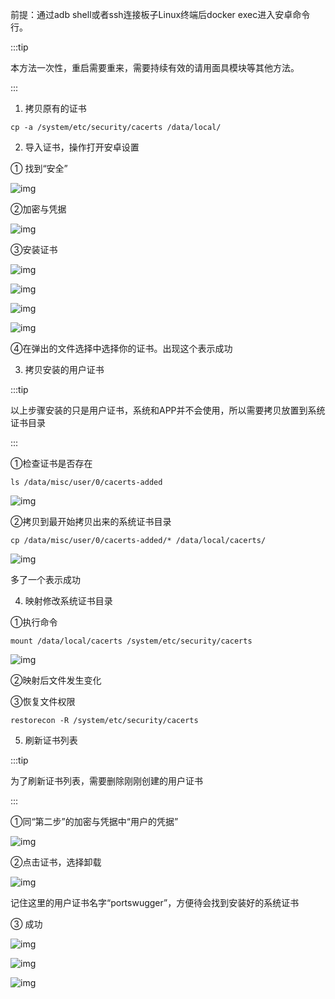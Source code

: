 前提：通过adb shell或者ssh连接板子Linux终端后docker exec进入安卓命令行。

:::tip

本方法一次性，重启需要重来，需要持续有效的请用面具模块等其他方法。

:::

1. 拷贝原有的证书

```
cp -a /system/etc/security/cacerts /data/local/
```

2. 导入证书，操作打开安卓设置

① 找到“安全”

![img](/img/zskp/1.png)

②加密与凭据

![img](/img/zskp/2.png)

③安装证书

![img](/img/zskp/3.png)

![img](/img/zskp/4.png)

![img](/img/zskp/5.png)

![img](/img/zskp/6.png)

④在弹出的文件选择中选择你的证书。出现这个表示成功

3. 拷贝安装的用户证书

:::tip

以上步骤安装的只是用户证书，系统和APP并不会使用，所以需要拷贝放置到系统证书目录

:::

①检查证书是否存在

```
ls /data/misc/user/0/cacerts-added
```

![img](/img/zskp/7.png)

②拷贝到最开始拷贝出来的系统证书目录

```
cp /data/misc/user/0/cacerts-added/* /data/local/cacerts/
```

![img](/img/zskp/8.png)

多了一个表示成功

4. 映射修改系统证书目录

​①执行命令

```
mount /data/local/cacerts /system/etc/security/cacerts
```

![img](/img/zskp/9.png)

②映射后文件发生变化

③恢复文件权限

```
restorecon -R /system/etc/security/cacerts
```

5. 刷新证书列表

:::tip

为了刷新证书列表，需要删除刚刚创建的用户证书

:::

①同“第二步”的加密与凭据中“用户的凭据”

![img](/img/zskp/10.png)

②点击证书，选择卸载

![img](/img/zskp/11.png)

记住这里的用户证书名字“portswugger”，方便待会找到安装好的系统证书

③ 成功

![img](/img/zskp/12.png)

![img](/img/zskp/13.png)

![img](/img/zskp/14.png)

